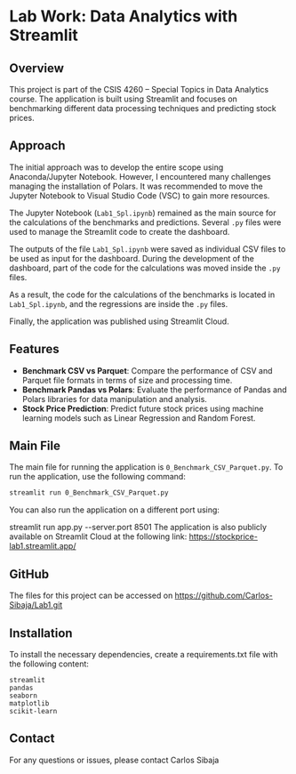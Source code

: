 # Lab Work: Data Analytics with Streamlit

## Overview
This project is part of the CSIS 4260 – Special Topics in Data Analytics course. The application is built using Streamlit and focuses on benchmarking different data processing techniques and predicting stock prices.

## Approach
The initial approach was to develop the entire scope using Anaconda/Jupyter Notebook. However, I encountered many challenges managing the installation of Polars. It was recommended to move the Jupyter Notebook to Visual Studio Code (VSC) to gain more resources.

The Jupyter Notebook (`Lab1_Spl.ipynb`) remained as the main source for the calculations of the benchmarks and predictions. Several `.py` files were used to manage the Streamlit code to create the dashboard.

The outputs of the file `Lab1_Spl.ipynb` were saved as individual CSV files to be used as input for the dashboard. During the development of the dashboard, part of the code for the calculations was moved inside the `.py` files.

As a result, the code for the calculations of the benchmarks is located in `Lab1_Spl.ipynb`, and the regressions are inside the `.py` files.

Finally, the application was published using Streamlit Cloud.

## Features
- **Benchmark CSV vs Parquet**: Compare the performance of CSV and Parquet file formats in terms of size and processing time.
- **Benchmark Pandas vs Polars**: Evaluate the performance of Pandas and Polars libraries for data manipulation and analysis.
- **Stock Price Prediction**: Predict future stock prices using machine learning models such as Linear Regression and Random Forest.

## Main File
The main file for running the application is `0_Benchmark_CSV_Parquet.py`. To run the application, use the following command:
```bash
streamlit run 0_Benchmark_CSV_Parquet.py
```

You can also run the application on a different port using:


streamlit run app.py --server.port 8501
The application is also publicly available on Streamlit Cloud at the following link: https://stockprice-lab1.streamlit.app/

## GitHub
The files for this project can be accessed on https://github.com/Carlos-Sibaja/Lab1.git

## Installation
To install the necessary dependencies, create a requirements.txt file with the following content:
```
streamlit
pandas
seaborn
matplotlib
scikit-learn
```

## Contact
For any questions or issues, please contact Carlos Sibaja
